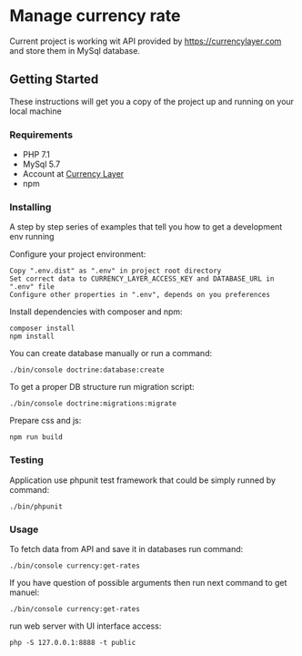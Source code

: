 # Manage currency rate 

Current project is working wit API provided by https://currencylayer.com and store them in MySql database.

## Getting Started

These instructions will get you a copy of the project up and running on your local machine

### Requirements

* PHP 7.1
* MySql 5.7
* Account at [Currency Layer](https://currencylayer.com)
* npm

### Installing

A step by step series of examples that tell you how to get a development env running

Configure your project environment:

    Copy ".env.dist" as ".env" in project root directory
    Set correct data to CURRENCY_LAYER_ACCESS_KEY and DATABASE_URL in ".env" file
    Configure other properties in ".env", depends on you preferences

Install dependencies with composer and npm:
 
    composer install
    npm install

You can create database manually or run a command:

    ./bin/console doctrine:database:create

To get a proper DB structure run migration script:

    ./bin/console doctrine:migrations:migrate

Prepare css and js:

    npm run build

### Testing

Application use phpunit test framework that could be simply runned by command:

    ./bin/phpunit

### Usage

To fetch data from API and save it in databases run command:

    ./bin/console currency:get-rates

If you have question of possible arguments then run next command to get manuel:

    ./bin/console currency:get-rates

run web server with UI interface access:

    php -S 127.0.0.1:8888 -t public
